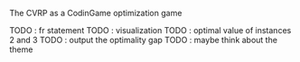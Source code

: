 The CVRP as a CodinGame optimization game

TODO : fr statement
TODO : visualization
TODO : optimal value of instances 2 and 3
TODO : output the optimality gap
TODO : maybe think about the theme